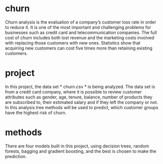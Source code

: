 # churn

Churn analysis is the evaluation of a company’s customer loss rate in order to reduce it. It is one of the most important and challenging problems for businesses such as credit card and telecommunication companies. The full cost of churn includes both lost revenue and the marketing costs involved with replacing those customers with new ones. Statistics show that acquiring new customers can cost five times more than retaining existing customers.

# project

In this project, the data set * churn.csv * is being analyzed. The data set is from a credit card company, where it is possible to review customer attributes such as gender, age, tenure, balance, number of products they are subscribed to, their estimated salary and if they left the company or not. In this analysis tree methods will be used to predict, which customer groups have the highest risk of churn.

# methods

There are four models built in this project, using decision trees, random forests, bagging and gradient boosting, and the best is chosen to make the prediction.
